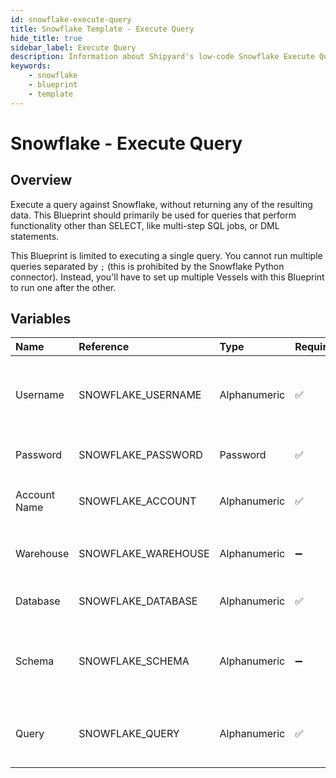 ```yaml
---
id: snowflake-execute-query
title: Snowflake Template - Execute Query
hide_title: true
sidebar_label: Execute Query
description: Information about Shipyard's low-code Snowflake Execute Query blueprint. Execute any SQL query against a Snowflake database. 
keywords:
    - snowflake
    - blueprint
    - template
---
```


# Snowflake - Execute Query

## Overview
Execute a query against Snowflake, without returning any of the resulting data. This Blueprint should primarily be used for queries that perform functionality other than SELECT, like multi-step SQL jobs, or DML statements.

This Blueprint is limited to executing a single query. You cannot run multiple queries separated by `;` (this is prohibited by the Snowflake Python connector). Instead, you'll have to set up multiple Vessels with this Blueprint to run one after the other.

## Variables

| Name | Reference | Type | Required | Default | Options | Description |
|:-----|:----------|:-----|:---------|:--------|:--------|:------------|
| Username | SNOWFLAKE_USERNAME  | Alphanumeric |:white_check_mark: | `-` | - | The Snowflake Username that has access to the table, schema, and warehouse that you want to execute a query against. |
| Password | SNOWFLAKE_PASSWORD  | Password |:white_check_mark: | `-` | - | The password associated with your Username. |
| Account Name | SNOWFLAKE_ACCOUNT  | Alphanumeric |:white_check_mark: | `-` | - | Typically found in the URL you use to access Snowflake, before `.snowflakecomputing.com` |
| Warehouse | SNOWFLAKE_WAREHOUSE  | Alphanumeric |:heavy_minus_sign: | `-` | - | If left blank, will use the default warehouse associated with the provided username. |
| Database | SNOWFLAKE_DATABASE  | Alphanumeric |:white_check_mark: | `-` | - | The name of the Database that you want to run a query against. |
| Schema | SNOWFLAKE_SCHEMA  | Alphanumeric |:heavy_minus_sign: | `-` | - | The name of the Schema you want to run a query against. If left blank, it's expected that your query will include the schema in it. |
| Query | SNOWFLAKE_QUERY  | Alphanumeric |:white_check_mark: | `-` | - | The contents of the SQL query that you want to run. Does not support running multiple queries separated by `;` |



